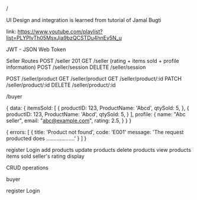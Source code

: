/


UI Design and integration is learned from tutorial of Jamal Bugti

link: https://www.youtube.com/playlist?list=PLYPlvTh05MsxJja9bzQCSTDu4hnEv5N_u

JWT - JSON Web Token

Seller Routes
POST /seller 201
GET /seller (rating + items sold + profile information)
POST /seller/session
DELETE /seller/session

POST /seller/product
GET /seller/product
GET /seller/product/:id
PATCH /seller/product/:id
DELETE /seller/product/:id

/buyer

{
    data: {
        itemsSold: [
            {
                productID: 123,
                ProductName: 'Abcd',
                qtySold: 5,
            },
                        {
                productID: 123,
                ProductName: 'Abcd',
                qtySold: 5,
            }
        ],
        profile: {
            name: "Abc seller",
            email: "abc@example.com",
            rating: 2.5,
        }
    }
}

{
    errors: [
        {
            title: 'Product not found',
            code: 'E001'
            message: 'The request producted does ...................'
        }
    ]
}


register
Login
add products
update products
delete products
view products
items sold
seller's rating display

CRUD operations



buyer

register
Login

